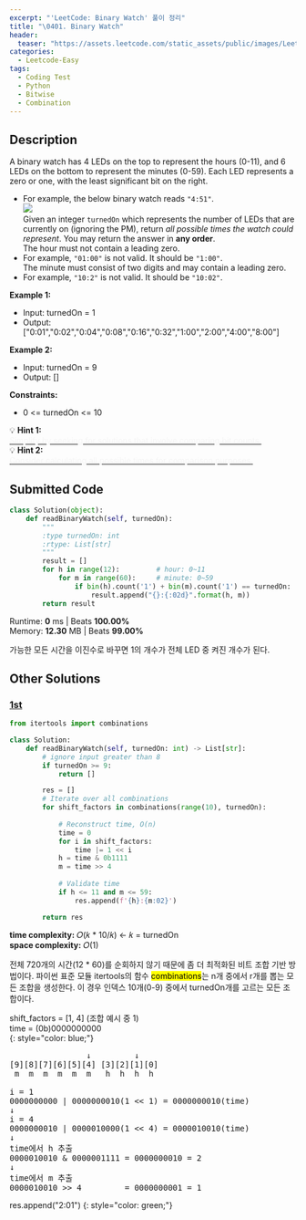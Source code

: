```yaml
---
excerpt: "'LeetCode: Binary Watch' 풀이 정리"
title: "\0401. Binary Watch"
header:
  teaser: "https://assets.leetcode.com/static_assets/public/images/LeetCode_Sharing.png"
categories:
  - Leetcode-Easy
tags:
  - Coding Test
  - Python
  - Bitwise
  - Combination
---
```


## <i class="fa-solid fa-file-lines"></i> Description

A binary watch has 4 LEDs on the top to represent the hours (0-11), and 6 LEDs on the bottom to represent the minutes (0-59). Each LED represents a zero or one, with the least significant bit on the right.

- For example, the below binary watch reads `"4:51"`.   
![](https://assets.leetcode.com/uploads/2021/04/08/binarywatch.jpg)     
Given an integer `turnedOn` which represents the number of LEDs that are currently on (ignoring the PM), return *all possible times the watch could represent*. You may return the answer in **any order**.   
The hour must not contain a leading zero.
- For example, `"01:00"` is not valid. It should be `"1:00"`.   
The minute must consist of two digits and may contain a leading zero.
- For example, `"10:2"` is not valid. It should be `"10:02"`.

**Example 1:**

- Input: turnedOn = 1
- Output: ["0:01","0:02","0:04","0:08","0:16","0:32","1:00","2:00","4:00","8:00"]

**Example 2:**

- Input: turnedOn = 9
- Output: []

**Constraints:**

- 0 <= turnedOn <= 10

💡 **Hint 1:**   
<u><span style="color:#F5F5F5">Simplify by seeking for solutions that involve comparing bit counts.</span></u>   
💡 **Hint 2:**   
<u><span style="color:#F5F5F5">Consider calculating all possible times for comparison purposes.</span></u>

## <i class="fa-solid fa-cloud-arrow-up"></i> Submitted Code

```python
class Solution(object):
    def readBinaryWatch(self, turnedOn):
        """
        :type turnedOn: int
        :rtype: List[str]
        """
        result = []
        for h in range(12):         # hour: 0~11
            for m in range(60):     # minute: 0~59
                if bin(h).count('1') + bin(m).count('1') == turnedOn:
                    result.append("{}:{:02d}".format(h, m))
        return result
```
<i class="fa-solid fa-clock"></i> Runtime: **0** ms \| Beats **100.00%**    
<i class="fa-solid fa-memory"></i> Memory: **12.30** MB \| Beats **99.00%**

가능한 모든 시간을 이진수로 바꾸면 1의 개수가 전체 LED 중 켜진 개수가 된다.

## <i class="fa-solid fa-flask"></i> Other Solutions

### <a href="https://leetcode.com/problems/binary-watch/solutions/6729124/python-optimal-solution-beats-100-by-yun-4kg5/" target="_blank">1st</a>

```python
from itertools import combinations

class Solution:
    def readBinaryWatch(self, turnedOn: int) -> List[str]:
        # ignore input greater than 8
        if turnedOn >= 9:
            return []

        res = []
        # Iterate over all combinations
        for shift_factors in combinations(range(10), turnedOn):
            
            # Reconstruct time, O(n)
            time = 0
            for i in shift_factors:
                time |= 1 << i
            h = time & 0b1111
            m = time >> 4
            
            # Validate time
            if h <= 11 and m <= 59:
                res.append(f'{h}:{m:02}')

        return res
```
<i class="fa-solid fa-clock"></i> **time complexity:** 𝑂(𝑘 \* 10/𝑘) ← 𝑘 = turnedOn   
<i class="fa-solid fa-memory"></i> **space complexity:** 𝑂(1)           

전체 720개의 시간(12 \* 60)를 순회하지 않기 때문에 좀 더 최적화된 비트 조합 기반 방법이다. 파이썬 표준 모듈 itertools의 함수 <mark>combinations</mark>는 n개 중에서 r개를 뽑는 모든 조합을 생성한다. 이 경우 인덱스 10개(0-9) 중에서 turnedOn개를 고르는 모든 조합이다.

shift_factors = [1, 4] (조합 예시 중 1)   
time = (0b)0000000000   
{: style="color: blue;"}
<pre>
                ↓         ↓
[9][8][7][6][5][4] [3][2][1][0]
 m  m  m  m  m  m   h  h  h  h

i = 1
0000000000 | 0000000010(1 << 1) = 0000000010(time)
↓
i = 4
0000000010 | 0000010000(1 << 4) = 0000010010(time)
↓
time에서 h 추출
0000010010 & 0000001111 = 0000000010 = 2
↓
time에서 m 추출
0000010010 >> 4         = 0000000001 = 1
</pre>

res.append("2:01")
{: style="color: green;"}